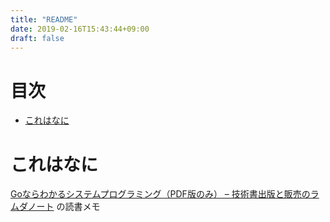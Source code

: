 ```yaml
---
title: "README"
date: 2019-02-16T15:43:44+09:00
draft: false
---
```


# 目次
<!-- START doctoc generated TOC please keep comment here to allow auto update -->
<!-- DON'T EDIT THIS SECTION, INSTEAD RE-RUN doctoc TO UPDATE -->


- [これはなに](#%E3%81%93%E3%82%8C%E3%81%AF%E3%81%AA%E3%81%AB)

<!-- END doctoc generated TOC please keep comment here to allow auto update -->

# これはなに
[Goならわかるシステムプログラミング（PDF版のみ） – 技術書出版と販売のラムダノート](https://www.lambdanote.com/products/go-ebook?variant=21485241303124) の読書メモ
